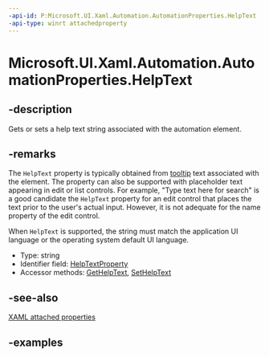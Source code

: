 ```yaml
---
-api-id: P:Microsoft.UI.Xaml.Automation.AutomationProperties.HelpText
-api-type: winrt attachedproperty
---
```


# Microsoft.UI.Xaml.Automation.AutomationProperties.HelpText

<!--
see GetHelpText, and SetHelpText
-->


## -description

Gets or sets a help text string associated with the automation element.

## -remarks

The `HelpText` property is typically obtained from [tooltip](../microsoft.ui.xaml.controls/tooltip.md) text associated with the element. The property can also be supported with placeholder text appearing in edit or list controls. For example, "Type text here for search" is a good candidate the `HelpText` property for an edit control that places the text prior to the user's actual input. However, it is not adequate for the name property of the edit control.

When `HelpText` is supported, the string must match the application UI language or the operating system default UI language.

- Type: string
- Identifier field: [HelpTextProperty](automationproperties_helptextproperty.md)
- Accessor methods: [GetHelpText](automationproperties_gethelptext_1125708575.md), [SetHelpText](automationproperties_sethelptext_266646525.md)

## -see-also

[XAML attached properties](/windows/uwp/xaml-platform/attached-properties-overview)

## -examples


